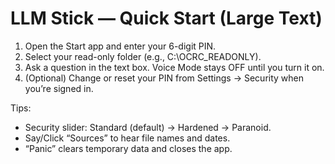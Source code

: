 # LLM Stick — Quick Start (Large Text)

1) Open the Start app and enter your 6-digit PIN.  
2) Select your read-only folder (e.g., C:\OCRC_READONLY).  
3) Ask a question in the text box. Voice Mode stays OFF until you turn it on.  
4) (Optional) Change or reset your PIN from Settings → Security when you’re signed in.

Tips:
- Security slider: Standard (default) → Hardened → Paranoid.  
- Say/Click “Sources” to hear file names and dates.  
- “Panic” clears temporary data and closes the app.
